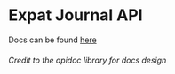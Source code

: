 # Expat Journal API
Docs can be found [here](https://expat-journal-apidocs.netlify.com/)

###### Credit to the apidoc library for docs design
